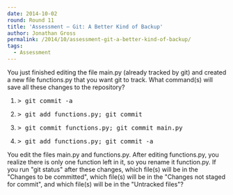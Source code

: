 ```yaml
---
date: 2014-10-02
round: Round 11
title: 'Assessment – Git: A Better Kind of Backup'
author: Jonathan Gross
permalink: /2014/10/assessment-git-a-better-kind-of-backup/
tags:
  - Assessment
---
```

You just finished editing the file main.py (already tracked by git) and created a new file functions.py that you want git to track. What command(s) will save all these changes to the repository?

1.  <pre>&gt; git commit -a</pre>

2.  <pre>&gt; git add functions.py; git commit</pre>

3.  <pre>&gt; git commit functions.py; git commit main.py</pre>

4.  <pre>&gt; git add functions.py; git commit -a</pre>

You edit the files main.py and functions.py. After editing functions.py, you realize there is only one function left in it, so you rename it function.py. If you run "git status" after these changes, which file(s) will be in the "Changes to be committed", which file(s) will be in the "Changes not staged for commit", and which file(s) will be in the "Untracked files"?

